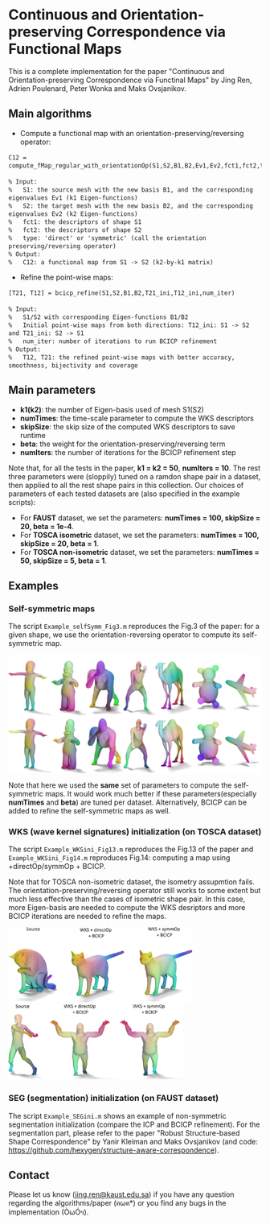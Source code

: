 # Continuous and Orientation-preserving Correspondence via Functional Maps

This is a complete implementation for the paper "Continuous and Orientation-preserving Correspondence via Functinal Maps" by Jing Ren, Adrien Poulenard, Peter Wonka and Maks Ovsjanikov.


Main algorithms
------------------
- Compute a functional map with an orientation-preserving/reversing operator: 
```
C12 = compute_fMap_regular_with_orientationOp(S1,S2,B1,B2,Ev1,Ev2,fct1,fct2,type)

% Input:
%   S1: the source mesh with the new basis B1, and the corresponding eigenvalues Ev1 (k1 Eigen-functions)
%   S2: the target mesh with the new basis B2, and the corresponding eigenvalues Ev2 (k2 Eigen-functions)
%   fct1: the descriptors of shape S1
%   fct2: the descriptors of shape S2
%   type: 'direct' or 'symmetric' (call the orientation preserving/reversing operator)
% Output:
%   C12: a functional map from S1 -> S2 (k2-by-k1 matrix)
```
- Refine the point-wise maps: 
```
[T21, T12] = bcicp_refine(S1,S2,B1,B2,T21_ini,T12_ini,num_iter)

% Input: 
%   S1/S2 with corresponding Eigen-functions B1/B2
%   Initial point-wise maps from both directions: T12_ini: S1 -> S2 and T21_ini: S2 -> S1
%   num_iter: number of iterations to run BCICP refinement
% Output:
%   T12, T21: the refined point-wise maps with better accuracy, smoothness, bijectivity and coverage
```

Main parameters
------------------
- **k1(k2)**: the number of Eigen-basis used of mesh S1(S2)
- **numTimes**: the time-scale parameter to compute the WKS descriptors
- **skipSize**: the skip size of the computed WKS descriptors to save runtime
- **beta**: the weight for the orientation-preserving/reversing term
- **numIters**: the number of iterations for the BCICP refinement step

Note that, for all the tests in the paper, **k1 = k2 = 50**, **numIters = 10**. The rest three parameters were (sloppily) tuned on a ramdon shape pair in a dataset, then applied to all the rest shape pairs in this collection. Our choices of parameters of each tested datasets are (also specified in the example scripts):

- For **FAUST** dataset, we set the parameters: **numTimes = 100, skipSize = 20, beta = 1e-4**.
- For **TOSCA isometric** dataset, we set the parameters: **numTimes = 100, skipSize = 20, beta = 1**.
- For **TOSCA non-isometric** dataset, we set the parameters: **numTimes = 50, skipSize = 5, beta = 1**.

Examples
------------------
### Self-symmetric maps
The script `Example_selfSymm_Fig3.m` reproduces the Fig.3 of the paper: for a given shape, we use the orientation-reversing operator to compute its self-symmetric map. 

<img align="center"  src="/figs/eg_selfSymm.png" width="600">

Note that here we used the **same** set of parameters to compute the self-symmetric maps. It would work much better if these parameters(especially **numTimes** and **beta**) are tuned per dataset. Alternatively, BCICP can be added to refine the self-symmetric maps as well.


### WKS (wave kernel signatures) initialization (on TOSCA dataset)
The script `Example_WKSini_Fig13.m` reproduces the Fig.13 of the paper and `Example_WKSini_Fig14.m` reproduces Fig.14: computing a map using +directOp/symmOp + BCICP.

Note that for TOSCA non-isometric dataset, the isometry assupmtion fails. The orientation-preserving/reversing operator still works to some extent but much less effective than the cases of isometric shape pair. In this case, more Eigen-basis are needed to compute the WKS desriptors and more BCICP iterations are needed to refine the maps. 

<img src="/figs/WKSeg_Iso.png" height="150"> &nbsp;&nbsp;&nbsp;&nbsp; &nbsp;&nbsp;&nbsp;&nbsp;  <img src="/figs/WKSeg_nonIso.png" height="150">

### SEG (segmentation) initialization (on FAUST dataset)
The script `Example_SEGini.m` shows an example of non-symmetric segmentation initialization (compare the ICP and BCICP refinement). For the segmentation part, please refer to the paper "Robust Structure-based Shape Correspondence" by Yanir Kleiman and Maks Ovsjanikov (and code: https://github.com/hexygen/structure-aware-correspondence).


Contact
------------------
Please let us know (jing.ren@kaust.edu.sa) if you have any question regarding the algorithms/paper (ฅωฅ*) or you find any bugs in the implementation (ÒωÓױ). 
